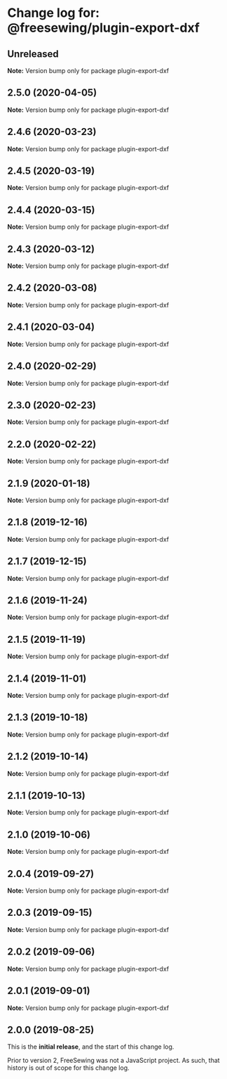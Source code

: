 # Change log for: @freesewing/plugin-export-dxf

## Unreleased

**Note:** Version bump only for package plugin-export-dxf

## 2.5.0 (2020-04-05)

**Note:** Version bump only for package plugin-export-dxf

## 2.4.6 (2020-03-23)

**Note:** Version bump only for package plugin-export-dxf

## 2.4.5 (2020-03-19)

**Note:** Version bump only for package plugin-export-dxf

## 2.4.4 (2020-03-15)

**Note:** Version bump only for package plugin-export-dxf

## 2.4.3 (2020-03-12)

**Note:** Version bump only for package plugin-export-dxf

## 2.4.2 (2020-03-08)

**Note:** Version bump only for package plugin-export-dxf

## 2.4.1 (2020-03-04)

**Note:** Version bump only for package plugin-export-dxf

## 2.4.0 (2020-02-29)

**Note:** Version bump only for package plugin-export-dxf

## 2.3.0 (2020-02-23)

**Note:** Version bump only for package plugin-export-dxf

## 2.2.0 (2020-02-22)

**Note:** Version bump only for package plugin-export-dxf

## 2.1.9 (2020-01-18)

**Note:** Version bump only for package plugin-export-dxf

## 2.1.8 (2019-12-16)

**Note:** Version bump only for package plugin-export-dxf

## 2.1.7 (2019-12-15)

**Note:** Version bump only for package plugin-export-dxf

## 2.1.6 (2019-11-24)

**Note:** Version bump only for package plugin-export-dxf

## 2.1.5 (2019-11-19)

**Note:** Version bump only for package plugin-export-dxf

## 2.1.4 (2019-11-01)

**Note:** Version bump only for package plugin-export-dxf

## 2.1.3 (2019-10-18)

**Note:** Version bump only for package plugin-export-dxf

## 2.1.2 (2019-10-14)

**Note:** Version bump only for package plugin-export-dxf

## 2.1.1 (2019-10-13)

**Note:** Version bump only for package plugin-export-dxf

## 2.1.0 (2019-10-06)

**Note:** Version bump only for package plugin-export-dxf

## 2.0.4 (2019-09-27)

**Note:** Version bump only for package plugin-export-dxf

## 2.0.3 (2019-09-15)

**Note:** Version bump only for package plugin-export-dxf

## 2.0.2 (2019-09-06)

**Note:** Version bump only for package plugin-export-dxf

## 2.0.1 (2019-09-01)

**Note:** Version bump only for package plugin-export-dxf

## 2.0.0 (2019-08-25)

This is the **initial release**, and the start of this change log.

Prior to version 2, FreeSewing was not a JavaScript project.
As such, that history is out of scope for this change log.
